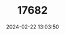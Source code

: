 ---
title: "17682"
category: "Pleurobema georgianum"
draft: false
date: 2024-02-22 13:03:50
languages:
  English: ["Southern Pigtoe"]
---